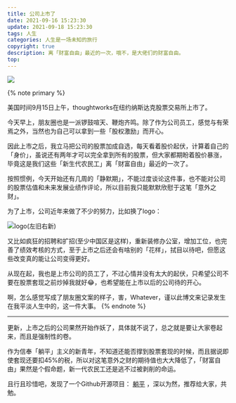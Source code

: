 ```yaml
---
title: 公司上市了
date: 2021-09-16 15:23:30
update: 2021-09-18 15:23:30
tags: 人生
categories: 人生是一场未知的旅行
copyright: true
description: 离「财富自由」最近的一次，哦不，是大佬们的财富自由。
top:
---
```


<img src="https://i.loli.net/2021/09/18/KhCfumNJxLsgXH8.jpg" >

{% note primary %}

美国时间9月15日上午，thoughtworks在纽约纳斯达克股票交易所上市了。

今天早上，朋友圈也是一派锣鼓喧天、鞭炮齐鸣。除了作为公司员工，感觉与有荣焉之外，当然也为自己可以拿到一些「股权激励」而开心。

因此上市之后，我立马把公司的股票加成自选，每天看着股价起伏，计算着自己的「身价」，虽说还有两年才可以完全拿到所有的股票，但大家都期盼着股价暴涨，毕竟这是我们这些「新生代农民工」离「财富自由」最近的一次了。

按照惯例，今天开始还有几周的「静默期」，不能过度谈论这件事，也不能对公司的股票估值和未来发展业绩作评论，所以目前我只能默默欣慰于这笔「意外之财」。

为了上市，公司近年来做了不少的努力，比如换了logo：

![logo(左旧右新)](https://i.loli.net/2021/09/22/jnJpbLr57h8eVM4.png)

又比如疯狂的招聘和扩招(至少中国区是这样)，重新装修办公室，增加工位，也完善了绩效考核的方式，至于上市之后还会有啥别的「花样」，拭目以待吧，但愿这些改变真的能让公司变得更好。

从现在起，我也是上市公司的员工了，不过心情并没有太大的起伏，只希望公司不要在股票套现之前炒掉我就好:joy:，也希望能在上市以后的公司待的开心。

啊，怎么感觉写成了朋友圈文案的样子，害，Whatever，谨以此博文来记录发生在我平淡人生中的，这一件大事。
{% endnote %}

--- 

更新，上市之后的公司果然开始作妖了，具体就不说了，总之就是要让大家卷起来，而且是强制性的卷。

作为信奉「躺平」主义的新青年，不知道还能否撑到股票套现的时候，而且据说即使套现还要扣45%的税，所以对这笔意外之财的期待值也大大降低了，「财富自由」果然是个假命题，新一代农民工还是逃不过被剥削的命运。

且行且珍惜吧，发现了一个Github开源项目： [躺平](https://github.com/phodal/tangping) ，深以为然，推荐给大家，共勉。